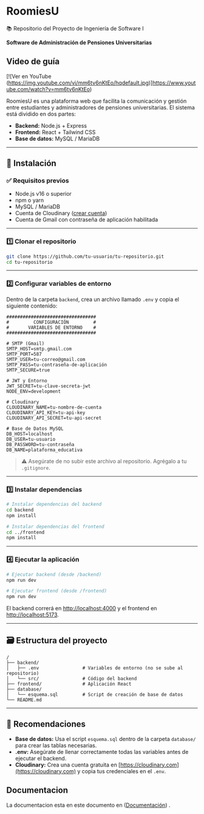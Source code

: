 # RoomiesU  
📚 Repositorio del Proyecto de Ingeniería de Software I

**Software de Administración de Pensiones Universitarias**

## **Video de guía**

[![Ver en YouTube (https://img.youtube.com/vi/mm6tv6nKtEo/hqdefault.jpg)]https://www.youtube.com/watch?v=mm6tv6nKtEo)


RoomiesU es una plataforma web que facilita la comunicación y gestión entre estudiantes y administradores de pensiones universitarias. El sistema está dividido en dos partes:

- **Backend:** Node.js + Express  
- **Frontend:** React + Tailwind CSS  
- **Base de datos:** MySQL / MariaDB

---

## 🚀 Instalación

### ✅ Requisitos previos

- Node.js v16 o superior  
- npm o yarn  
- MySQL / MariaDB  
- Cuenta de Cloudinary ([crear cuenta](https://cloudinary.com))  
- Cuenta de Gmail con contraseña de aplicación habilitada

---

### 1️⃣ Clonar el repositorio

```bash
git clone https://github.com/tu-usuario/tu-repositorio.git
cd tu-repositorio
```

---

### 2️⃣ Configurar variables de entorno

Dentro de la carpeta `backend`, crea un archivo llamado `.env` y copia el siguiente contenido:

```env
#################################
#         CONFIGURACIÓN         #
#       VARIABLES DE ENTORNO    #
#################################

# SMTP (Gmail)
SMTP_HOST=smtp.gmail.com
SMTP_PORT=587
SMTP_USER=tu-correo@gmail.com
SMTP_PASS=tu-contraseña-de-aplicación
SMTP_SECURE=true

# JWT y Entorno
JWT_SECRET=tu-clave-secreta-jwt
NODE_ENV=development

# Cloudinary
CLOUDINARY_NAME=tu-nombre-de-cuenta
CLOUDINARY_API_KEY=tu-api-key
CLOUDINARY_API_SECRET=tu-api-secret

# Base de Datos MySQL
DB_HOST=localhost
DB_USER=tu-usuario
DB_PASSWORD=tu-contraseña
DB_NAME=plataforma_educativa
```

> ⚠️ Asegúrate de no subir este archivo al repositorio. Agrégalo a tu `.gitignore`.

---

### 3️⃣ Instalar dependencias

```bash
# Instalar dependencias del backend
cd backend
npm install

# Instalar dependencias del frontend
cd ../frontend
npm install
```

---

### 4️⃣ Ejecutar la aplicación

```bash
# Ejecutar backend (desde /backend)
npm run dev

# Ejecutar frontend (desde /frontend)
npm run dev
```

El backend correrá en [http://localhost:4000](http://localhost:4000) y el frontend en [http://localhost:5173](http://localhost:5173).

---

## 🗃️ Estructura del proyecto

```
/
├── backend/
│   ├── .env                # Variables de entorno (no se sube al repositorio)
│   └── src/                # Código del backend
├── frontend/               # Aplicación React
├── database/
│   └── esquema.sql         # Script de creación de base de datos
└── README.md
```

---

## 📌 Recomendaciones

- **Base de datos:** Usa el script `esquema.sql` dentro de la carpeta `database/` para crear las tablas necesarias.
- **.env:** Asegúrate de llenar correctamente todas las variables antes de ejecutar el backend.
- **Cloudinary:** Crea una cuenta gratuita en [https://cloudinary.com](https://cloudinary.com) y copia tus credenciales en el `.env`.

## Documentacion


La documentacion esta en este documento en 
([Documentación](https://docs.google.com/document/d/1QN5l47gQXsvDv3YyB3l2S_jfcSFlaJbz7y3Mh-kKnro/edit?usp=sharing)) .

